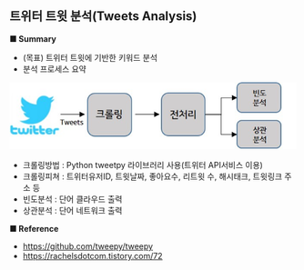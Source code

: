 ## 트위터 트윗 분석(Tweets Analysis)



**■ Summary**
 - (목표) 트위터 트윗에 기반한 키워드 분석
 - 분석 프로세스 요약
 
 ![dataset](./tweets_process.jpg)

 - 크롤링방법 : Python tweetpy 라이브러리 사용(트위터 API서비스 이용)
 - 크롤링피쳐 : 트위터유저ID, 트윗날짜, 좋아요수, 리트윗 수, 해시태크, 트윗링크 주소 등
 - 빈도분석 : 단어 클라우드 출력
 - 상관분석 : 단어 네트워크 출력
 
**■ Reference** 
 - https://github.com/tweepy/tweepy
 - https://rachelsdotcom.tistory.com/72
